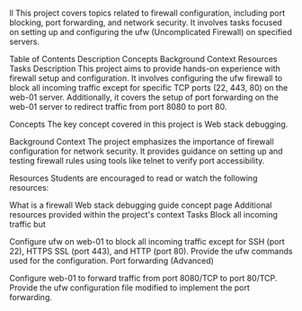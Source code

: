 ll
This project covers topics related to firewall configuration, including port blocking, port forwarding, and network security. It involves tasks focused on setting up and configuring the ufw (Uncomplicated Firewall) on specified servers.

Table of Contents
Description
Concepts
Background Context
Resources
Tasks
Description
This project aims to provide hands-on experience with firewall setup and configuration. It involves configuring the ufw firewall to block all incoming traffic except for specific TCP ports (22, 443, 80) on the web-01 server. Additionally, it covers the setup of port forwarding on the web-01 server to redirect traffic from port 8080 to port 80.

Concepts
The key concept covered in this project is Web stack debugging.

Background Context
The project emphasizes the importance of firewall configuration for network security. It provides guidance on setting up and testing firewall rules using tools like telnet to verify port accessibility.

Resources
Students are encouraged to read or watch the following resources:

What is a firewall
Web stack debugging guide concept page
Additional resources provided within the project's context
Tasks
Block all incoming traffic but

Configure ufw on web-01 to block all incoming traffic except for SSH (port 22), HTTPS SSL (port 443), and HTTP (port 80).
Provide the ufw commands used for the configuration.
Port forwarding (Advanced)

Configure web-01 to forward traffic from port 8080/TCP to port 80/TCP.
Provide the ufw configuration file modified to implement the port forwarding.
